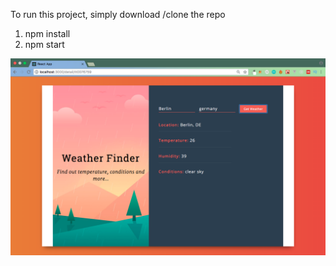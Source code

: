 To run this project, simply download /clone the repo

1.  npm install
2.  npm start

![Screenshot](weather.png)
